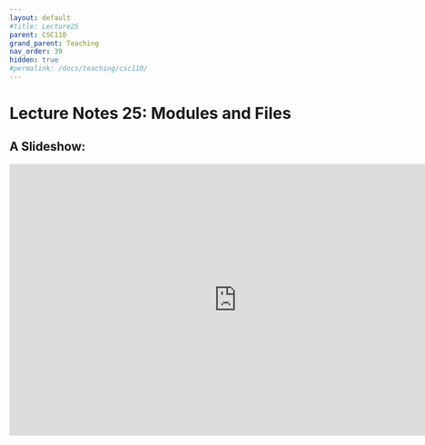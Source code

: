 ```yaml
---
layout: default
#title: Lecture25
parent: CSC110
grand_parent: Teaching
nav_order: 39
hidden: true
#permalink: /docs/teaching/csc110/
---  
```

  

Lecture Notes 25: Modules and Files
===========================================



A Slideshow:
---------------

<iframe src="https://docs.google.com/presentation/d/e/2PACX-1vSt-aX7-dEKQFy6p7-nTrHBqxmFf37cZA1i-h6Z1Za9lxhuhRh0CkyyuOmo5VMsy4EO0GAJUb6aMy2O/embed?start=false&loop=false&delayms=60000" frameborder="0" width="800" height="479" allowfullscreen="true" mozallowfullscreen="true" webkitallowfullscreen="true"></iframe>